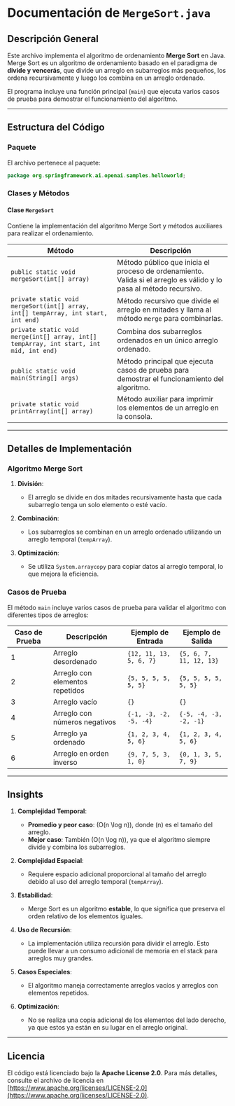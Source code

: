 # Documentación de `MergeSort.java`

## Descripción General

Este archivo implementa el algoritmo de ordenamiento **Merge Sort** en Java. Merge Sort es un algoritmo de ordenamiento basado en el paradigma de **divide y vencerás**, que divide un arreglo en subarreglos más pequeños, los ordena recursivamente y luego los combina en un arreglo ordenado.

El programa incluye una función principal (`main`) que ejecuta varios casos de prueba para demostrar el funcionamiento del algoritmo.

---

## Estructura del Código

### Paquete
El archivo pertenece al paquete:
```java
package org.springframework.ai.openai.samples.helloworld;
```

### Clases y Métodos

#### Clase `MergeSort`
Contiene la implementación del algoritmo Merge Sort y métodos auxiliares para realizar el ordenamiento.

| Método                          | Descripción                                                                                     |
|---------------------------------|-------------------------------------------------------------------------------------------------|
| `public static void mergeSort(int[] array)` | Método público que inicia el proceso de ordenamiento. Valida si el arreglo es válido y lo pasa al método recursivo. |
| `private static void mergeSort(int[] array, int[] tempArray, int start, int end)` | Método recursivo que divide el arreglo en mitades y llama al método `merge` para combinarlas. |
| `private static void merge(int[] array, int[] tempArray, int start, int mid, int end)` | Combina dos subarreglos ordenados en un único arreglo ordenado. |
| `public static void main(String[] args)` | Método principal que ejecuta casos de prueba para demostrar el funcionamiento del algoritmo. |
| `private static void printArray(int[] array)` | Método auxiliar para imprimir los elementos de un arreglo en la consola. |

---

## Detalles de Implementación

### Algoritmo Merge Sort

1. **División**:
   - El arreglo se divide en dos mitades recursivamente hasta que cada subarreglo tenga un solo elemento o esté vacío.

2. **Combinación**:
   - Los subarreglos se combinan en un arreglo ordenado utilizando un arreglo temporal (`tempArray`).

3. **Optimización**:
   - Se utiliza `System.arraycopy` para copiar datos al arreglo temporal, lo que mejora la eficiencia.

### Casos de Prueba

El método `main` incluye varios casos de prueba para validar el algoritmo con diferentes tipos de arreglos:

| Caso de Prueba | Descripción                              | Ejemplo de Entrada         | Ejemplo de Salida          |
|----------------|------------------------------------------|----------------------------|----------------------------|
| 1              | Arreglo desordenado                     | `{12, 11, 13, 5, 6, 7}`    | `{5, 6, 7, 11, 12, 13}`    |
| 2              | Arreglo con elementos repetidos          | `{5, 5, 5, 5, 5, 5}`       | `{5, 5, 5, 5, 5, 5}`       |
| 3              | Arreglo vacío                           | `{}`                       | `{}`                       |
| 4              | Arreglo con números negativos           | `{-1, -3, -2, -5, -4}`     | `{-5, -4, -3, -2, -1}`     |
| 5              | Arreglo ya ordenado                     | `{1, 2, 3, 4, 5, 6}`       | `{1, 2, 3, 4, 5, 6}`       |
| 6              | Arreglo en orden inverso                | `{9, 7, 5, 3, 1, 0}`       | `{0, 1, 3, 5, 7, 9}`       |

---

## Insights

1. **Complejidad Temporal**:
   - **Promedio y peor caso**: \(O(n \log n)\), donde \(n\) es el tamaño del arreglo.
   - **Mejor caso**: También \(O(n \log n)\), ya que el algoritmo siempre divide y combina los subarreglos.

2. **Complejidad Espacial**:
   - Requiere espacio adicional proporcional al tamaño del arreglo debido al uso del arreglo temporal (`tempArray`).

3. **Estabilidad**:
   - Merge Sort es un algoritmo **estable**, lo que significa que preserva el orden relativo de los elementos iguales.

4. **Uso de Recursión**:
   - La implementación utiliza recursión para dividir el arreglo. Esto puede llevar a un consumo adicional de memoria en el stack para arreglos muy grandes.

5. **Casos Especiales**:
   - El algoritmo maneja correctamente arreglos vacíos y arreglos con elementos repetidos.

6. **Optimización**:
   - No se realiza una copia adicional de los elementos del lado derecho, ya que estos ya están en su lugar en el arreglo original.

---

## Licencia

El código está licenciado bajo la **Apache License 2.0**. Para más detalles, consulte el archivo de licencia en [https://www.apache.org/licenses/LICENSE-2.0](https://www.apache.org/licenses/LICENSE-2.0).
